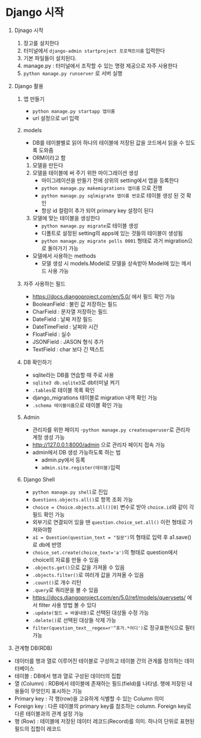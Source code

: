 # Django 시작

1. Djnago 시작
    1. 장고를 설치한다
    2. 터미널에서 `django-admin startproject 프로젝트이름` 입력한다
    3. 기본 파일들이 설치된다.
    4. manage.py : 터미널에서 조작할 수 있는 명령 제공으로 자주 사용한다
    5. `python manage.py runserver` 로 서버 실행

2. Django 활용
    1. 앱 만들기
        - `python manage.py startapp 앱이름`
        - url 설정으로 url 입력
    2. models
        - DB를 테이블별로 읽어 하나의 테이블에 저장된 값을 코드에서 읽을 수 있도록 도와줌
        - ORM이라고 함
        1. 모델을 만든다
        2. 모델을 테이블에 써 주기 위한 마이그레이션 생성
            - 마이그레이션을 만들기 전에 상위의 setting에서 앱을 등록한다
            - `python manage.py makemigrations 앱이름` 으로 진행
            - `python manage.py sqlmigrate 앱이름 번호`로 테이블 생성 된 것 확인
            - 항상 id 컬럼이 추가 되어 primary key 설정이 된다
        3. 모델에 맞는 테이블을 생성한다
            - `python manage.py migrate`로 테이블 생성
            - 디폴트로 설정된 setting의 apps에 있는 것들의 테이블이 생성됨
            - `python manage.py migrate polls 0001` 형태로 과거 migration으로 돌아가기 가능
        - 모델에서 사용하는 methods
            - 모델 생성 시 models.Model로 모델을 상속받아 Model에 있는 메서드 사용 가능
            
    3. 자주 사용하는 필드
        - https://docs.djangoproject.com/en/5.0/ 에서 필드 확인 가능
        - BooleanField : 불린 값 저장하는 필드
        - CharField : 문자열 저장하는 필드
        - DateField : 날짜 저장 필드
        - DateTimeField : 날찌와 시간
        - FloatField : 실수
        - JSONField : JASON 형식 추가
        - TextField : char 보다 긴 텍스트
    4. DB 확인하기
        - sqlite라는 DB를 연습할 때 주로 사용
        - `sqlite3 db.sqlite3`로 db터미널 켜기
        - `.tables`로 테이블 목록 확인
        - django_migrations 테이블로 migration 내역 확인 가능
        - `.schema 테이블이름`으로 테이블 확인 가능
    5. Admin
        - 관리자를 위한 페이지
        -`python manage.py createsuperuser`로 관리자 계정 생성 가능
        - http://127.0.0.1:8000/admin 으로 관리자 페이지 접속 가능
        - admin에서 DB 생성 가능하도록 하는 법
            - admin.py에서 등록
            - `admin.site.register(테이블)`입력
    6. Django Shell
        - `python manage.py shell`로 진입
        - `Questions.objects.all()`로 항목 조회 가능
        - `choice = Choice.objects.all()[0]` 변수로 받아 `choice.id`와 같이 각 필드 확인 가능
        - 외부기로 연결되어 있을 땐 `question.choice_set.all()` 이런 형태로 가져와야함
        - `a1 = Question(question_text = "질문")`의 형태로 입력 후 a1.save()로 db에 반영
        - `choice_set.create(choice_text='a')`의 형태로 question에서 choice의 자료를 만들 수 있음 
        - `.objects.get()`으로 값을 가져올 수 있음
        - `.objects.filter()`로 여러개 값을 가져올 수 있음
        - `.count()`로 개수 리턴
        - `.query`로 쿼리문을 볼 수 있음
        - https://docs.djangoproject.com/en/5.0/ref/models/querysets/ 에서 filter 사용 방법 볼 수 있다
        - `.update(필드 = 바꿀내용)`로 선택된 대상들 수정 가능
        - `.delete()`로 선택된 대상들 삭제 가능
        - `filter(question_text__regex=r'^휴가.*어디')`로 정규표현식으로 필터 가능



3. 관계형 DB(RDB)
 - 데이터를 행과 열로 이루어진 테이블로 구성하고 테이블 간의 관게를 정의하는 데이터베이스
 - 테이블 : DB에서 행과 열로 구성된 데이터의 집합
 - 열 (Column) : RDB에서 테이블에 존재하는 필드(field)를 나타냄. 행에 저장된 내용들이 무엇인지 표시하는 기능
 - Primary key : 각 행(row)을 고유하게 식별할 수 있는 Column 의미
 - Foreign key : 다른 테이블의 primary key를 참조하는 column. Foreign key로 다른 테이블과의 관계 설정 가능
 - 행 (Row) : 테이블에 저장된 데이터 레코드(Record)를 의미. 하나의 단위로 표현된 필드의 집합이 레코드

